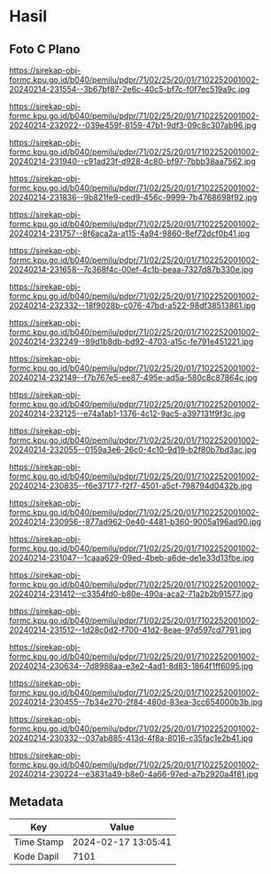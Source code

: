 # Hasil

## Foto C Plano

https://sirekap-obj-formc.kpu.go.id/b040/pemilu/pdpr/71/02/25/20/01/7102252001002-20240214-231554--3b67bf87-2e6c-40c5-bf7c-f0f7ec519a9c.jpg

https://sirekap-obj-formc.kpu.go.id/b040/pemilu/pdpr/71/02/25/20/01/7102252001002-20240214-232022--039e459f-8159-47b1-9df3-09c8c307ab96.jpg

https://sirekap-obj-formc.kpu.go.id/b040/pemilu/pdpr/71/02/25/20/01/7102252001002-20240214-231940--c91ad23f-d928-4c80-bf97-7bbb38aa7562.jpg

https://sirekap-obj-formc.kpu.go.id/b040/pemilu/pdpr/71/02/25/20/01/7102252001002-20240214-231836--9b821fe9-ced9-456c-9999-7b4768698f92.jpg

https://sirekap-obj-formc.kpu.go.id/b040/pemilu/pdpr/71/02/25/20/01/7102252001002-20240214-231757--8f6aca2a-a115-4a94-9860-8ef72dcf0b41.jpg

https://sirekap-obj-formc.kpu.go.id/b040/pemilu/pdpr/71/02/25/20/01/7102252001002-20240214-231658--7c368f4c-00ef-4c1b-beaa-7327d87b330e.jpg

https://sirekap-obj-formc.kpu.go.id/b040/pemilu/pdpr/71/02/25/20/01/7102252001002-20240214-232332--18f9028b-c076-47bd-a522-98df38513861.jpg

https://sirekap-obj-formc.kpu.go.id/b040/pemilu/pdpr/71/02/25/20/01/7102252001002-20240214-232249--89d1b8db-bd92-4703-a15c-fe791e451221.jpg

https://sirekap-obj-formc.kpu.go.id/b040/pemilu/pdpr/71/02/25/20/01/7102252001002-20240214-232149--f7b767e5-ee87-495e-ad5a-580c8c87864c.jpg

https://sirekap-obj-formc.kpu.go.id/b040/pemilu/pdpr/71/02/25/20/01/7102252001002-20240214-232125--e74a1ab1-1376-4c12-9ac5-a397131f9f3c.jpg

https://sirekap-obj-formc.kpu.go.id/b040/pemilu/pdpr/71/02/25/20/01/7102252001002-20240214-232055--0159a3e6-26c0-4c10-9d19-b2f80b7bd3ac.jpg

https://sirekap-obj-formc.kpu.go.id/b040/pemilu/pdpr/71/02/25/20/01/7102252001002-20240214-230835--f6e37177-f2f7-4501-a5cf-798794d0432b.jpg

https://sirekap-obj-formc.kpu.go.id/b040/pemilu/pdpr/71/02/25/20/01/7102252001002-20240214-230956--877ad962-0e40-4481-b360-9005a196ad90.jpg

https://sirekap-obj-formc.kpu.go.id/b040/pemilu/pdpr/71/02/25/20/01/7102252001002-20240214-231047--1caaa629-09ed-4beb-a6de-de1e33d13fbe.jpg

https://sirekap-obj-formc.kpu.go.id/b040/pemilu/pdpr/71/02/25/20/01/7102252001002-20240214-231412--c3354fd0-b80e-490a-aca2-71a2b2b91577.jpg

https://sirekap-obj-formc.kpu.go.id/b040/pemilu/pdpr/71/02/25/20/01/7102252001002-20240214-231512--1d28c0d2-f700-41d2-8eae-97d597cd7791.jpg

https://sirekap-obj-formc.kpu.go.id/b040/pemilu/pdpr/71/02/25/20/01/7102252001002-20240214-230634--7d8988aa-e3e2-4ad1-8d83-1864f1ff6095.jpg

https://sirekap-obj-formc.kpu.go.id/b040/pemilu/pdpr/71/02/25/20/01/7102252001002-20240214-230455--7b34e270-2f84-480d-83ea-3cc654000b3b.jpg

https://sirekap-obj-formc.kpu.go.id/b040/pemilu/pdpr/71/02/25/20/01/7102252001002-20240214-230332--037ab885-413d-4f8a-8016-c35fac1e2b41.jpg

https://sirekap-obj-formc.kpu.go.id/b040/pemilu/pdpr/71/02/25/20/01/7102252001002-20240214-230224--e3831a49-b8e0-4a66-97ed-a7b2920a4f81.jpg


## Metadata

| Key        | Value               |
| ---------- | ------------------- |
| Time Stamp | 2024-02-17 13:05:41 |
| Kode Dapil | 7101                |



